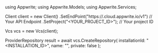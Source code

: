 using Appwrite;
using Appwrite.Models;
using Appwrite.Services;

Client client = new Client()
    .SetEndPoint("https://<REGION>.cloud.appwrite.io/v1") // Your API Endpoint
    .SetProject("<YOUR_PROJECT_ID>"); // Your project ID

Vcs vcs = new Vcs(client);

ProviderRepository result = await vcs.CreateRepository(
    installationId: "<INSTALLATION_ID>",
    name: "<NAME>",
    private: false
);